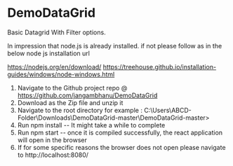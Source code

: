 # DemoDataGrid
Basic Datagrid With Filter options.

In impression that node.js is already installed.
if not please follow as in the below node js installation url

https://nodejs.org/en/download/
https://treehouse.github.io/installation-guides/windows/node-windows.html


1.	Navigate to the Github project repo @ https://github.com/jangambhanu/DemoDataGrid
2. 	Download as the Zip file and unzip it 
3.	Navigate to the root directory for example : C:\Users\ABCD-Folder\Downloads\DemoDataGrid-master\DemoDataGrid-master>
4. 	Run npm install -- It might take a while to complete 
5.	Run npm start -- once it is compiled successfully, the react application will open in the browser
6. 	If for some specific reasons the browser does not open please navigate to http://localhost:8080/ 
